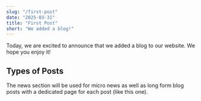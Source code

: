 ```yaml
---
slug: "/first-post"
date: "2025-03-31"
title: "First Post"
short: "We added a blog!"
---
```


Today, we are excited to announce that we added a blog to our website. We hope you enjoy it!

## Types of Posts

The news section will be used for micro news as well as long form blog posts with a dedicated page for each post (like this one).


